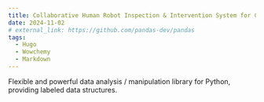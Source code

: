 ```yaml
---
title: Collaborative Human Robot Inspection & Intervention System for Challenging Underwater Environments (CHRIIS)
date: 2024-11-02
# external_link: https://github.com/pandas-dev/pandas
tags:
  - Hugo
  - Wowchemy
  - Markdown
---
```


Flexible and powerful data analysis / manipulation library for Python, providing labeled data structures.

<!--more-->
